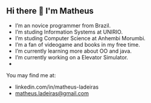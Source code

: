 ## Hi there 👋 I'm Matheus

- I’m an novice programmer from Brazil.
- I’m studing Information Systems at UNIRIO.  
- I’m studing Computer Science at Anhembi Morumbi.
- I’m a fan of videogame and books in my free time.
- I’m currently learning more about OO and java.
- I’m currently working on a Elevator Simulator.
- 
You may find me at:
- linkedin.com/in/matheus-ladeiras
- matheus.ladeiras@gmail.com
